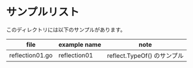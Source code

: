 # サンプルリスト

このディレクトリには以下のサンプルがあります。

| file            | example name | note                   |
|-----------------|--------------|------------------------|
| reflection01.go | reflection01 | reflect.TypeOf() のサンプル |

